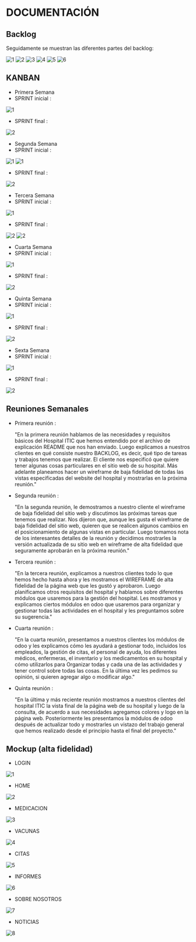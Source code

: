 # DOCUMENTACIÓN

## Backlog
Seguidamente se muestran las diferentes partes del backlog:

![1](BLG1.png)
![2](BLG2.png)
![3](BLG3.png)
![4](BLG4.png)
![5](BLG5.png)
![6](BLG6.png)

## KANBAN
* Primera Semana 
* SPRINT inicial :

![1](1.png)

* SPRINT final : 

![2](4.png)

* Segunda Semana 
* SPRINT inicial :

![1](2.png)
![1](3.png)

* SPRINT final : 

![2](5.png)

* Tercera Semana 
* SPRINT inicial :

![1](6.png)

* SPRINT final : 

![2](7.png)
![2](8.png)

* Cuarta Semana 
* SPRINT inicial :

![1](9.png)

* SPRINT final : 

![2](10.png)

* Quinta Semana 
* SPRINT inicial :

![1](10.png)

* SPRINT final : 

![2](11.png)

* Sexta Semana 
* SPRINT inicial :

![1](12.png)

* SPRINT final : 

![2](13.png)

## Reuniones Semanales

* Primera reunión :

  "En la primera reunión hablamos de las necesidades y requisitos básicos del Hospital ITIC que hemos entendido por el archivo de explicación README que nos han enviado. Luego explicamos a nuestros clientes en qué consiste nuestro BACKLOG, es decir, qué tipo de tareas y trabajos tenemos que realizar. El cliente nos especificó que quiere tener algunas cosas particulares en el sitio web de su hospital. Más adelante planeamos hacer un wireframe de baja fidelidad de todas las vistas especificadas del website del hospital y mostrarlas en la próxima reunión."
  
* Segunda reunión :

  "En la segunda reunión, le demostramos a nuestro cliente el wireframe de baja fidelidad del sitio web y discutimos las próximas tareas que tenemos que realizar. Nos dijeron que, aunque les gusta el wireframe de baja fidelidad del sitio web, quieren que se realicen algunos cambios en el posicionamiento de algunas vistas en particular. Luego tomamos nota de los interesantes detalles de la reunión y decidimos mostrarles la versión actualizada de su sitio web en wireframe de alta fidelidad que seguramente aprobarán en la próxima reunión."

* Tercera reunión :

  "En la tercera reunión, explicamos a nuestros clientes todo lo que hemos hecho hasta ahora y les mostramos el WIREFRAME de alta fidelidad de la página web que les gustó y aprobaron. Luego planificamos otros requisitos del hospital y hablamos sobre diferentes módulos que usaremos para la gestión del hospital. Les mostramos y explicamos ciertos módulos en odoo que usaremos para organizar y gestionar todas las actividades en el hospital y les preguntamos sobre su sugerencia."

* Cuarta reunión :

  "En la cuarta reunión, presentamos a nuestros clientes los módulos de odoo y les explicamos cómo les ayudará a gestionar todo, incluidos los empleados, la gestión de citas, el personal de ayuda, los diferentes médicos, enfermeras, el inventario y los medicamentos en su hospital y cómo utilizarlos para Organizar todas y cada una de las actividades y tener control sobre todas las cosas. En la última vez les pedimos su opinión, si quieren agregar algo o modificar algo."

* Quinta reunión :

  "En la última y más reciente reunión mostramos a nuestros clientes del hospital ITIC la vista final de la página web de su hospital y luego de la consulta, de acuerdo a sus necesidades agregamos colores y logo en la página web. Posteriormente les presentamos la módulos de odoo después de actualizar todo y mostrarles un vistazo del trabajo general que hemos realizado desde el principio hasta el final del proyecto."


## Mockup (alta fidelidad)

  * LOGIN

![1](AF1.png)

  * HOME

![2](AF2.png)

  * MEDICACION

![3](AF3.png)

  * VACUNAS

![4](AF4.png)

  * CITAS

![5](AF5.png)

  * INFORMES

![6](AF6.png)

  * SOBRE NOSOTROS

![7](AF7.png)

  * NOTICIAS

![8](AF8.png)
